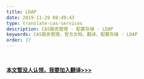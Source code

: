 ```yaml
---
title: LDAP
date: 2019-11-29 08:49:43
type: translate-cas-services
description: CAS服务管理 - 配置存储 - LDAP
keywords: CAS服务管理，官方文档，翻译，配置存储 - LDAP
order: 17
---
```


<br />

**[本文暂没人认领，我要加入翻译>>>](/translate/join.html)**

<br />
